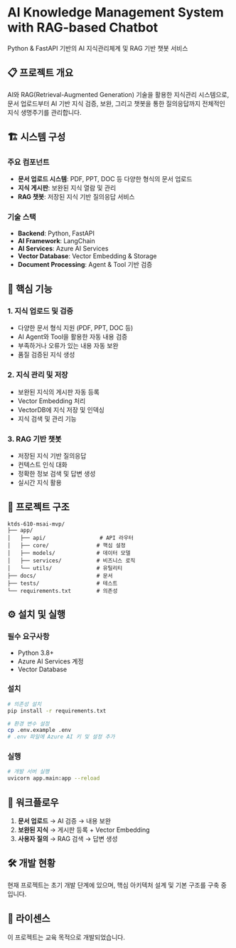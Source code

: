 # AI Knowledge Management System with RAG-based Chatbot

Python & FastAPI 기반의 AI 지식관리체계 및 RAG 기반 챗봇 서비스

## 📋 프로젝트 개요

AI와 RAG(Retrieval-Augmented Generation) 기술을 활용한 지식관리 시스템으로, 문서 업로드부터 AI 기반 지식 검증, 보완, 그리고 챗봇을 통한 질의응답까지 전체적인 지식 생명주기를 관리합니다.

## 🏗️ 시스템 구성

### 주요 컴포넌트
- **문서 업로드 시스템**: PDF, PPT, DOC 등 다양한 형식의 문서 업로드
- **지식 게시판**: 보완된 지식 열람 및 관리
- **RAG 챗봇**: 저장된 지식 기반 질의응답 서비스

### 기술 스택
- **Backend**: Python, FastAPI
- **AI Framework**: LangChain
- **AI Services**: Azure AI Services
- **Vector Database**: Vector Embedding & Storage
- **Document Processing**: Agent & Tool 기반 검증

## 🚀 핵심 기능

### 1. 지식 업로드 및 검증
- 다양한 문서 형식 지원 (PDF, PPT, DOC 등)
- AI Agent와 Tool을 활용한 자동 내용 검증
- 부족하거나 오류가 있는 내용 자동 보완
- 품질 검증된 지식 생성

### 2. 지식 관리 및 저장
- 보완된 지식의 게시판 자동 등록
- Vector Embedding 처리
- VectorDB에 지식 저장 및 인덱싱
- 지식 검색 및 관리 기능

### 3. RAG 기반 챗봇
- 저장된 지식 기반 질의응답
- 컨텍스트 인식 대화
- 정확한 정보 검색 및 답변 생성
- 실시간 지식 활용

## 📁 프로젝트 구조

```
ktds-610-msai-mvp/
├── app/
│   ├── api/                 # API 라우터
│   ├── core/               # 핵심 설정
│   ├── models/             # 데이터 모델
│   ├── services/           # 비즈니스 로직
│   └── utils/              # 유틸리티
├── docs/                   # 문서
├── tests/                  # 테스트
└── requirements.txt        # 의존성
```

## ⚙️ 설치 및 실행

### 필수 요구사항
- Python 3.8+
- Azure AI Services 계정
- Vector Database

### 설치
```bash
# 의존성 설치
pip install -r requirements.txt

# 환경 변수 설정
cp .env.example .env
# .env 파일에 Azure AI 키 및 설정 추가
```

### 실행
```bash
# 개발 서버 실행
uvicorn app.main:app --reload
```

## 🔄 워크플로우

1. **문서 업로드** → AI 검증 → 내용 보완
2. **보완된 지식** → 게시판 등록 + Vector Embedding
3. **사용자 질의** → RAG 검색 → 답변 생성

## 🛠️ 개발 현황

현재 프로젝트는 초기 개발 단계에 있으며, 핵심 아키텍처 설계 및 기본 구조를 구축 중입니다.

## 📄 라이센스

이 프로젝트는 교육 목적으로 개발되었습니다.